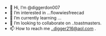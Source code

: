 - 👋 Hi, I’m @diggerdon007
- 👀 I’m interested in ...flowwiesfreecad
- 🌱 I’m currently learning ...
- 💞️ I’m looking to collaborate on ..toastmasters.
- 📫 How to reach me ..digger216@aol.com
.

<!---
diggerdon007/diggerdon007 is a ✨ special ✨ repository because its `README.md` (this file) appears on your GitHub profile.
You can click the Preview link to take a look at your changes.
--->
